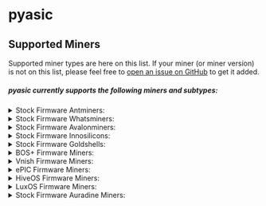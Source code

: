 # pyasic
## Supported Miners

Supported miner types are here on this list.  If your miner (or miner version) is not on this list, please feel free to [open an issue on GitHub](https://github.com/UpstreamData/pyasic/issues) to get it added.

##### pyasic currently supports the following miners and subtypes:
<style>
details {
    margin:0px;
    padding-top:0px;
    padding-bottom:0px;
}
</style>

<details>
<summary>Stock Firmware Antminers:</summary>
    <ul>
        <details>
            <summary>X3 Series:</summary>
                <ul>
                    <li><a href="../antminer/X3#d3">D3</a></li>
                    <li><a href="../antminer/X3#hs3">HS3</a></li>
                    <li><a href="../antminer/X3#l3_1">L3+</a></li>
                </ul>
        </details>
        <details>
            <summary>X5 Series:</summary>
                <ul>
                    <li><a href="../antminer/X5#dr5">DR5</a></li>
                </ul>
        </details>
        <details>
            <summary>X7 Series:</summary>
                <ul>
                    <li><a href="../antminer/X7#l7">L7</a></li>
                </ul>
        </details>
        <details>
            <summary>X9 Series:</summary>
                <ul>
                    <li><a href="../antminer/X9#e9pro">E9Pro</a></li>
                    <li><a href="../antminer/X9#s9">S9</a></li>
                    <li><a href="../antminer/X9#s9i">S9i</a></li>
                    <li><a href="../antminer/X9#s9j">S9j</a></li>
                    <li><a href="../antminer/X9#t9">T9</a></li>
                </ul>
        </details>
        <details>
            <summary>X15 Series:</summary>
                <ul>
                    <li><a href="../antminer/X15#z15">Z15</a></li>
                </ul>
        </details>
        <details>
            <summary>X17 Series:</summary>
                <ul>
                    <li><a href="../antminer/X17#s17">S17</a></li>
                    <li><a href="../antminer/X17#s17_1">S17+</a></li>
                    <li><a href="../antminer/X17#s17-pro">S17 Pro</a></li>
                    <li><a href="../antminer/X17#s17e">S17e</a></li>
                    <li><a href="../antminer/X17#t17">T17</a></li>
                    <li><a href="../antminer/X17#t17_1">T17+</a></li>
                    <li><a href="../antminer/X17#t17e">T17e</a></li>
                </ul>
        </details>
        <details>
            <summary>X19 Series:</summary>
                <ul>
                    <li><a href="../antminer/X19#s19">S19</a></li>
                    <li><a href="../antminer/X19#s19l">S19L</a></li>
                    <li><a href="../antminer/X19#s19-pro">S19 Pro</a></li>
                    <li><a href="../antminer/X19#s19j">S19j</a></li>
                    <li><a href="../antminer/X19#s19i">S19i</a></li>
                    <li><a href="../antminer/X19#s19_1">S19+</a></li>
                    <li><a href="../antminer/X19#s19j-no-pic">S19j No PIC</a></li>
                    <li><a href="../antminer/X19#s19-pro_1">S19 Pro+</a></li>
                    <li><a href="../antminer/X19#s19j-pro">S19j Pro</a></li>
                    <li><a href="../antminer/X19#s19-xp">S19 XP</a></li>
                    <li><a href="../antminer/X19#s19a">S19a</a></li>
                    <li><a href="../antminer/X19#s19a-pro">S19a Pro</a></li>
                    <li><a href="../antminer/X19#s19-pro-hydro">S19 Pro Hydro</a></li>
                    <li><a href="../antminer/X19#t19">T19</a></li>
                </ul>
        </details>
    </ul>
</details>
<details>
<summary>Stock Firmware Whatsminers:</summary>
    <ul>
        <details>
            <summary>M2X Series:</summary>
                <ul>
                    <li><a href="../whatsminer/M2X#m20-v10">M20 V10</a></li>
                    <li><a href="../whatsminer/M2X#m20s-v10">M20S V10</a></li>
                    <li><a href="../whatsminer/M2X#m20s-v20">M20S V20</a></li>
                    <li><a href="../whatsminer/M2X#m20s-v30">M20S V30</a></li>
                    <li><a href="../whatsminer/M2X#m20p-v10">M20P V10</a></li>
                    <li><a href="../whatsminer/M2X#m20p-v30">M20P V30</a></li>
                    <li><a href="../whatsminer/M2X#m20s_1-v30">M20S+ V30</a></li>
                    <li><a href="../whatsminer/M2X#m21-v10">M21 V10</a></li>
                    <li><a href="../whatsminer/M2X#m21s-v20">M21S V20</a></li>
                    <li><a href="../whatsminer/M2X#m21s-v60">M21S V60</a></li>
                    <li><a href="../whatsminer/M2X#m21s-v70">M21S V70</a></li>
                    <li><a href="../whatsminer/M2X#m21s_1-v20">M21S+ V20</a></li>
                    <li><a href="../whatsminer/M2X#m29-v10">M29 V10</a></li>
                </ul>
        </details>
        <details>
            <summary>M3X Series:</summary>
                <ul>
                    <li><a href="../whatsminer/M3X#m30-v10">M30 V10</a></li>
                    <li><a href="../whatsminer/M3X#m30-v20">M30 V20</a></li>
                    <li><a href="../whatsminer/M3X#m30k-v10">M30K V10</a></li>
                    <li><a href="../whatsminer/M3X#m30l-v10">M30L V10</a></li>
                    <li><a href="../whatsminer/M3X#m30s-v10">M30S V10</a></li>
                    <li><a href="../whatsminer/M3X#m30s-v20">M30S V20</a></li>
                    <li><a href="../whatsminer/M3X#m30s-v30">M30S V30</a></li>
                    <li><a href="../whatsminer/M3X#m30s-v40">M30S V40</a></li>
                    <li><a href="../whatsminer/M3X#m30s-v50">M30S V50</a></li>
                    <li><a href="../whatsminer/M3X#m30s-v60">M30S V60</a></li>
                    <li><a href="../whatsminer/M3X#m30s-v70">M30S V70</a></li>
                    <li><a href="../whatsminer/M3X#m30s-v80">M30S V80</a></li>
                    <li><a href="../whatsminer/M3X#m30s-ve10">M30S VE10</a></li>
                    <li><a href="../whatsminer/M3X#m30s-ve20">M30S VE20</a></li>
                    <li><a href="../whatsminer/M3X#m30s-ve30">M30S VE30</a></li>
                    <li><a href="../whatsminer/M3X#m30s-ve40">M30S VE40</a></li>
                    <li><a href="../whatsminer/M3X#m30s-ve50">M30S VE50</a></li>
                    <li><a href="../whatsminer/M3X#m30s-ve60">M30S VE60</a></li>
                    <li><a href="../whatsminer/M3X#m30s-ve70">M30S VE70</a></li>
                    <li><a href="../whatsminer/M3X#m30s-vf10">M30S VF10</a></li>
                    <li><a href="../whatsminer/M3X#m30s-vf20">M30S VF20</a></li>
                    <li><a href="../whatsminer/M3X#m30s-vf30">M30S VF30</a></li>
                    <li><a href="../whatsminer/M3X#m30s-vg10">M30S VG10</a></li>
                    <li><a href="../whatsminer/M3X#m30s-vg20">M30S VG20</a></li>
                    <li><a href="../whatsminer/M3X#m30s-vg30">M30S VG30</a></li>
                    <li><a href="../whatsminer/M3X#m30s-vg40">M30S VG40</a></li>
                    <li><a href="../whatsminer/M3X#m30s-vh10">M30S VH10</a></li>
                    <li><a href="../whatsminer/M3X#m30s-vh20">M30S VH20</a></li>
                    <li><a href="../whatsminer/M3X#m30s-vh30">M30S VH30</a></li>
                    <li><a href="../whatsminer/M3X#m30s-vh40">M30S VH40</a></li>
                    <li><a href="../whatsminer/M3X#m30s-vh50">M30S VH50</a></li>
                    <li><a href="../whatsminer/M3X#m30s-vh60">M30S VH60</a></li>
                    <li><a href="../whatsminer/M3X#m30s-vi20">M30S VI20</a></li>
                    <li><a href="../whatsminer/M3X#m30s_1-v10">M30S+ V10</a></li>
                    <li><a href="../whatsminer/M3X#m30s_1-v20">M30S+ V20</a></li>
                    <li><a href="../whatsminer/M3X#m30s_1-v30">M30S+ V30</a></li>
                    <li><a href="../whatsminer/M3X#m30s_1-v40">M30S+ V40</a></li>
                    <li><a href="../whatsminer/M3X#m30s_1-v50">M30S+ V50</a></li>
                    <li><a href="../whatsminer/M3X#m30s_1-v60">M30S+ V60</a></li>
                    <li><a href="../whatsminer/M3X#m30s_1-v70">M30S+ V70</a></li>
                    <li><a href="../whatsminer/M3X#m30s_1-v80">M30S+ V80</a></li>
                    <li><a href="../whatsminer/M3X#m30s_1-v90">M30S+ V90</a></li>
                    <li><a href="../whatsminer/M3X#m30s_1-v100">M30S+ V100</a></li>
                    <li><a href="../whatsminer/M3X#m30s_1-ve30">M30S+ VE30</a></li>
                    <li><a href="../whatsminer/M3X#m30s_1-ve40">M30S+ VE40</a></li>
                    <li><a href="../whatsminer/M3X#m30s_1-ve50">M30S+ VE50</a></li>
                    <li><a href="../whatsminer/M3X#m30s_1-ve60">M30S+ VE60</a></li>
                    <li><a href="../whatsminer/M3X#m30s_1-ve70">M30S+ VE70</a></li>
                    <li><a href="../whatsminer/M3X#m30s_1-ve80">M30S+ VE80</a></li>
                    <li><a href="../whatsminer/M3X#m30s_1-ve90">M30S+ VE90</a></li>
                    <li><a href="../whatsminer/M3X#m30s_1-ve100">M30S+ VE100</a></li>
                    <li><a href="../whatsminer/M3X#m30s_1-vf20">M30S+ VF20</a></li>
                    <li><a href="../whatsminer/M3X#m30s_1-vf30">M30S+ VF30</a></li>
                    <li><a href="../whatsminer/M3X#m30s_1-vg20">M30S+ VG20</a></li>
                    <li><a href="../whatsminer/M3X#m30s_1-vg30">M30S+ VG30</a></li>
                    <li><a href="../whatsminer/M3X#m30s_1-vg40">M30S+ VG40</a></li>
                    <li><a href="../whatsminer/M3X#m30s_1-vg50">M30S+ VG50</a></li>
                    <li><a href="../whatsminer/M3X#m30s_1-vg60">M30S+ VG60</a></li>
                    <li><a href="../whatsminer/M3X#m30s_1-vh10">M30S+ VH10</a></li>
                    <li><a href="../whatsminer/M3X#m30s_1-vh20">M30S+ VH20</a></li>
                    <li><a href="../whatsminer/M3X#m30s_1-vh30">M30S+ VH30</a></li>
                    <li><a href="../whatsminer/M3X#m30s_1-vh40">M30S+ VH40</a></li>
                    <li><a href="../whatsminer/M3X#m30s_1-vh50">M30S+ VH50</a></li>
                    <li><a href="../whatsminer/M3X#m30s_1-vh60">M30S+ VH60</a></li>
                    <li><a href="../whatsminer/M3X#m30s_1_1-v10">M30S++ V10</a></li>
                    <li><a href="../whatsminer/M3X#m30s_1_1-v20">M30S++ V20</a></li>
                    <li><a href="../whatsminer/M3X#m30s_1_1-ve30">M30S++ VE30</a></li>
                    <li><a href="../whatsminer/M3X#m30s_1_1-ve40">M30S++ VE40</a></li>
                    <li><a href="../whatsminer/M3X#m30s_1_1-ve50">M30S++ VE50</a></li>
                    <li><a href="../whatsminer/M3X#m30s_1_1-vf40">M30S++ VF40</a></li>
                    <li><a href="../whatsminer/M3X#m30s_1_1-vg30">M30S++ VG30</a></li>
                    <li><a href="../whatsminer/M3X#m30s_1_1-vg40">M30S++ VG40</a></li>
                    <li><a href="../whatsminer/M3X#m30s_1_1-vg50">M30S++ VG50</a></li>
                    <li><a href="../whatsminer/M3X#m30s_1_1-vh10">M30S++ VH10</a></li>
                    <li><a href="../whatsminer/M3X#m30s_1_1-vh20">M30S++ VH20</a></li>
                    <li><a href="../whatsminer/M3X#m30s_1_1-vh30">M30S++ VH30</a></li>
                    <li><a href="../whatsminer/M3X#m30s_1_1-vh40">M30S++ VH40</a></li>
                    <li><a href="../whatsminer/M3X#m30s_1_1-vh50">M30S++ VH50</a></li>
                    <li><a href="../whatsminer/M3X#m30s_1_1-vh60">M30S++ VH60</a></li>
                    <li><a href="../whatsminer/M3X#m30s_1_1-vh70">M30S++ VH70</a></li>
                    <li><a href="../whatsminer/M3X#m30s_1_1-vh80">M30S++ VH80</a></li>
                    <li><a href="../whatsminer/M3X#m30s_1_1-vh90">M30S++ VH90</a></li>
                    <li><a href="../whatsminer/M3X#m30s_1_1-vh100">M30S++ VH100</a></li>
                    <li><a href="../whatsminer/M3X#m30s_1_1-vj20">M30S++ VJ20</a></li>
                    <li><a href="../whatsminer/M3X#m30s_1_1-vj30">M30S++ VJ30</a></li>
                    <li><a href="../whatsminer/M3X#m31-v10">M31 V10</a></li>
                    <li><a href="../whatsminer/M3X#m31-v20">M31 V20</a></li>
                    <li><a href="../whatsminer/M3X#m31h-v10">M31H V10</a></li>
                    <li><a href="../whatsminer/M3X#m31h-v40">M31H V40</a></li>
                    <li><a href="../whatsminer/M3X#m30l-v10">M30L V10</a></li>
                    <li><a href="../whatsminer/M3X#m31s-v10">M31S V10</a></li>
                    <li><a href="../whatsminer/M3X#m31s-v20">M31S V20</a></li>
                    <li><a href="../whatsminer/M3X#m31s-v30">M31S V30</a></li>
                    <li><a href="../whatsminer/M3X#m31s-v40">M31S V40</a></li>
                    <li><a href="../whatsminer/M3X#m31s-v50">M31S V50</a></li>
                    <li><a href="../whatsminer/M3X#m31s-v60">M31S V60</a></li>
                    <li><a href="../whatsminer/M3X#m31s-v70">M31S V70</a></li>
                    <li><a href="../whatsminer/M3X#m31s-v80">M31S V80</a></li>
                    <li><a href="../whatsminer/M3X#m31s-v90">M31S V90</a></li>
                    <li><a href="../whatsminer/M3X#m31s-ve10">M31S VE10</a></li>
                    <li><a href="../whatsminer/M3X#m31s-ve20">M31S VE20</a></li>
                    <li><a href="../whatsminer/M3X#m31s-ve30">M31S VE30</a></li>
                    <li><a href="../whatsminer/M3X#m31se-v10">M31SE V10</a></li>
                    <li><a href="../whatsminer/M3X#m31se-v20">M31SE V20</a></li>
                    <li><a href="../whatsminer/M3X#m31se-v30">M31SE V30</a></li>
                    <li><a href="../whatsminer/M3X#m31s_1-v10">M31S+ V10</a></li>
                    <li><a href="../whatsminer/M3X#m31s_1-v20">M31S+ V20</a></li>
                    <li><a href="../whatsminer/M3X#m31s_1-v30">M31S+ V30</a></li>
                    <li><a href="../whatsminer/M3X#m31s_1-v40">M31S+ V40</a></li>
                    <li><a href="../whatsminer/M3X#m31s_1-v50">M31S+ V50</a></li>
                    <li><a href="../whatsminer/M3X#m31s_1-v60">M31S+ V60</a></li>
                    <li><a href="../whatsminer/M3X#m31s_1-v80">M31S+ V80</a></li>
                    <li><a href="../whatsminer/M3X#m31s_1-v90">M31S+ V90</a></li>
                    <li><a href="../whatsminer/M3X#m31s_1-v100">M31S+ V100</a></li>
                    <li><a href="../whatsminer/M3X#m31s_1-ve10">M31S+ VE10</a></li>
                    <li><a href="../whatsminer/M3X#m31s_1-ve20">M31S+ VE20</a></li>
                    <li><a href="../whatsminer/M3X#m31s_1-ve30">M31S+ VE30</a></li>
                    <li><a href="../whatsminer/M3X#m31s_1-ve40">M31S+ VE40</a></li>
                    <li><a href="../whatsminer/M3X#m31s_1-ve50">M31S+ VE50</a></li>
                    <li><a href="../whatsminer/M3X#m31s_1-ve60">M31S+ VE60</a></li>
                    <li><a href="../whatsminer/M3X#m31s_1-ve80">M31S+ VE80</a></li>
                    <li><a href="../whatsminer/M3X#m31s_1-vf20">M31S+ VF20</a></li>
                    <li><a href="../whatsminer/M3X#m31s_1-vf30">M31S+ VF30</a></li>
                    <li><a href="../whatsminer/M3X#m31s_1-vg20">M31S+ VG20</a></li>
                    <li><a href="../whatsminer/M3X#m31s_1-vg30">M31S+ VG30</a></li>
                    <li><a href="../whatsminer/M3X#m32-v10">M32 V10</a></li>
                    <li><a href="../whatsminer/M3X#m32-v20">M32 V20</a></li>
                    <li><a href="../whatsminer/M3X#m33-v10">M33 V10</a></li>
                    <li><a href="../whatsminer/M3X#m33-v20">M33 V20</a></li>
                    <li><a href="../whatsminer/M3X#m33-v30">M33 V30</a></li>
                    <li><a href="../whatsminer/M3X#m33s-vg30">M33S VG30</a></li>
                    <li><a href="../whatsminer/M3X#m33s_1-vg20">M33S+ VG20</a></li>
                    <li><a href="../whatsminer/M3X#m33s_1-vh20">M33S+ VH20</a></li>
                    <li><a href="../whatsminer/M3X#m33s_1-vh30">M33S+ VH30</a></li>
                    <li><a href="../whatsminer/M3X#m33s_1_1-vh20">M33S++ VH20</a></li>
                    <li><a href="../whatsminer/M3X#m33s_1_1-vh30">M33S++ VH30</a></li>
                    <li><a href="../whatsminer/M3X#m33s_1_1-vg40">M33S++ VG40</a></li>
                    <li><a href="../whatsminer/M3X#m34s_1-ve10">M34S+ VE10</a></li>
                    <li><a href="../whatsminer/M3X#m36s-ve10">M36S VE10</a></li>
                    <li><a href="../whatsminer/M3X#m36s_1-vg30">M36S+ VG30</a></li>
                    <li><a href="../whatsminer/M3X#m36s_1_1-vh30">M36S++ VH30</a></li>
                    <li><a href="../whatsminer/M3X#m39-v10">M39 V10</a></li>
                    <li><a href="../whatsminer/M3X#m39-v20">M39 V20</a></li>
                    <li><a href="../whatsminer/M3X#m39-v30">M39 V30</a></li>
                </ul>
        </details>
        <details>
            <summary>M5X Series:</summary>
                <ul>
                    <li><a href="../whatsminer/M5X#m50-ve30">M50 VE30</a></li>
                    <li><a href="../whatsminer/M5X#m50-vg30">M50 VG30</a></li>
                    <li><a href="../whatsminer/M5X#m50-vh10">M50 VH10</a></li>
                    <li><a href="../whatsminer/M5X#m50-vh20">M50 VH20</a></li>
                    <li><a href="../whatsminer/M5X#m50-vh30">M50 VH30</a></li>
                    <li><a href="../whatsminer/M5X#m50-vh40">M50 VH40</a></li>
                    <li><a href="../whatsminer/M5X#m50-vh50">M50 VH50</a></li>
                    <li><a href="../whatsminer/M5X#m50-vh60">M50 VH60</a></li>
                    <li><a href="../whatsminer/M5X#m50-vh70">M50 VH70</a></li>
                    <li><a href="../whatsminer/M5X#m50-vh80">M50 VH80</a></li>
                    <li><a href="../whatsminer/M5X#m50-vj10">M50 VJ10</a></li>
                    <li><a href="../whatsminer/M5X#m50-vj20">M50 VJ20</a></li>
                    <li><a href="../whatsminer/M5X#m50-vj30">M50 VJ30</a></li>
                    <li><a href="../whatsminer/M5X#m50s-vj10">M50S VJ10</a></li>
                    <li><a href="../whatsminer/M5X#m50s-vj20">M50S VJ20</a></li>
                    <li><a href="../whatsminer/M5X#m50s-vj30">M50S VJ30</a></li>
                    <li><a href="../whatsminer/M5X#m50s-vh10">M50S VH10</a></li>
                    <li><a href="../whatsminer/M5X#m50s-vh20">M50S VH20</a></li>
                    <li><a href="../whatsminer/M5X#m50s-vh30">M50S VH30</a></li>
                    <li><a href="../whatsminer/M5X#m50s-vh40">M50S VH40</a></li>
                    <li><a href="../whatsminer/M5X#m50s-vh50">M50S VH50</a></li>
                    <li><a href="../whatsminer/M5X#m50s_1-vh30">M50S+ VH30</a></li>
                    <li><a href="../whatsminer/M5X#m50s_1-vh40">M50S+ VH40</a></li>
                    <li><a href="../whatsminer/M5X#m50s_1-vj30">M50S+ VJ30</a></li>
                    <li><a href="../whatsminer/M5X#m50s_1-vk20">M50S+ VK20</a></li>
                    <li><a href="../whatsminer/M5X#m50s_1_1-vk10">M50S++ VK10</a></li>
                    <li><a href="../whatsminer/M5X#m50s_1_1-vk20">M50S++ VK20</a></li>
                    <li><a href="../whatsminer/M5X#m50s_1_1-vk30">M50S++ VK30</a></li>
                    <li><a href="../whatsminer/M5X#m53-vh30">M53 VH30</a></li>
                    <li><a href="../whatsminer/M5X#m53s-vh30">M53S VH30</a></li>
                    <li><a href="../whatsminer/M5X#m53s-vj40">M53S VJ40</a></li>
                    <li><a href="../whatsminer/M5X#m53s_1-vj30">M53S+ VJ30</a></li>
                    <li><a href="../whatsminer/M5X#m53s_1_1-vk10">M53S++ VK10</a></li>
                    <li><a href="../whatsminer/M5X#m56-vh30">M56 VH30</a></li>
                    <li><a href="../whatsminer/M5X#m56s-vh30">M56S VH30</a></li>
                    <li><a href="../whatsminer/M5X#m56s_1-vj30">M56S+ VJ30</a></li>
                    <li><a href="../whatsminer/M5X#m59-vh30">M59 VH30</a></li>
                </ul>
        </details>
        <details>
            <summary>M6X Series:</summary>
                <ul>
                    <li><a href="../whatsminer/M6X#m60-vk10">M60 VK10</a></li>
                    <li><a href="../whatsminer/M6X#m60-vk20">M60 VK20</a></li>
                    <li><a href="../whatsminer/M6X#m60-vk30">M60 VK30</a></li>
                    <li><a href="../whatsminer/M6X#m60-vk40">M60 VK40</a></li>
                    <li><a href="../whatsminer/M6X#m60s-vk10">M60S VK10</a></li>
                    <li><a href="../whatsminer/M6X#m60s-vk20">M60S VK20</a></li>
                    <li><a href="../whatsminer/M6X#m60s-vk30">M60S VK30</a></li>
                    <li><a href="../whatsminer/M6X#m60s-vk40">M60S VK40</a></li>
                    <li><a href="../whatsminer/M6X#m63-vk10">M63 VK10</a></li>
                    <li><a href="../whatsminer/M6X#m63-vk20">M63 VK20</a></li>
                    <li><a href="../whatsminer/M6X#m63-vk30">M63 VK30</a></li>
                    <li><a href="../whatsminer/M6X#m63s-vk10">M63S VK10</a></li>
                    <li><a href="../whatsminer/M6X#m63s-vk20">M63S VK20</a></li>
                    <li><a href="../whatsminer/M6X#m63s-vk30">M63S VK30</a></li>
                    <li><a href="../whatsminer/M6X#m66-vk20">M66 VK20</a></li>
                    <li><a href="../whatsminer/M6X#m66-vk30">M66 VK30</a></li>
                    <li><a href="../whatsminer/M6X#m66s-vk20">M66S VK20</a></li>
                    <li><a href="../whatsminer/M6X#m66s-vk30">M66S VK30</a></li>
                    <li><a href="../whatsminer/M6X#m66s-vk40">M66S VK40</a></li>
                </ul>
        </details>
    </ul>
</details>
<details>
<summary>Stock Firmware Avalonminers:</summary>
    <ul>
        <details>
            <summary>A7X Series:</summary>
                <ul>
                    <li><a href="../avalonminer/A7X#avalon-721">Avalon 721</a></li>
                    <li><a href="../avalonminer/A7X#avalon-741">Avalon 741</a></li>
                    <li><a href="../avalonminer/A7X#avalon-761">Avalon 761</a></li>
                </ul>
        </details>
        <details>
            <summary>A8X Series:</summary>
                <ul>
                    <li><a href="../avalonminer/A8X#avalon-821">Avalon 821</a></li>
                    <li><a href="../avalonminer/A8X#avalon-841">Avalon 841</a></li>
                    <li><a href="../avalonminer/A8X#avalon-851">Avalon 851</a></li>
                </ul>
        </details>
        <details>
            <summary>A9X Series:</summary>
                <ul>
                    <li><a href="../avalonminer/A9X#avalon-921">Avalon 921</a></li>
                </ul>
        </details>
        <details>
            <summary>A10X Series:</summary>
                <ul>
                    <li><a href="../avalonminer/A10X#avalon-1026">Avalon 1026</a></li>
                    <li><a href="../avalonminer/A10X#avalon-1047">Avalon 1047</a></li>
                    <li><a href="../avalonminer/A10X#avalon-1066">Avalon 1066</a></li>
                </ul>
        </details>
        <details>
            <summary>A11X Series:</summary>
                <ul>
                    <li><a href="../avalonminer/A11X#avalon-1166-pro">Avalon 1166 Pro</a></li>
                </ul>
        </details>
        <details>
            <summary>A12X Series:</summary>
                <ul>
                    <li><a href="../avalonminer/A12X#avalon-1246">Avalon 1246</a></li>
                </ul>
        </details>
    </ul>
</details>
<details>
<summary>Stock Firmware Innosilicons:</summary>
    <ul>
        <details>
            <summary>T3X Series:</summary>
                <ul>
                    <li><a href="../innosilicon/T3X#t3h_1">T3H+</a></li>
                </ul>
        </details>
        <details>
            <summary>A10X Series:</summary>
                <ul>
                    <li><a href="../innosilicon/A10X#a10x">A10X</a></li>
                </ul>
        </details>
    </ul>
</details>
<details>
<summary>Stock Firmware Goldshells:</summary>
    <ul>
        <details>
            <summary>X5 Series:</summary>
                <ul>
                    <li><a href="../goldshell/X5#ck5">CK5</a></li>
                    <li><a href="../goldshell/X5#hs5">HS5</a></li>
                    <li><a href="../goldshell/X5#kd5">KD5</a></li>
                </ul>
        </details>
        <details>
            <summary>XMax Series:</summary>
                <ul>
                    <li><a href="../goldshell/XMax#kd-max">KD Max</a></li>
                </ul>
        </details>
        <details>
            <summary>XBox Series:</summary>
                <ul>
                    <li><a href="../goldshell/XBox#kd-box-ii">KD Box II</a></li>
                    <li><a href="../goldshell/XBox#kd-box-pro">KD Box Pro</a></li>
                </ul>
        </details>
    </ul>
</details>
<details>
<summary>BOS+ Firmware Miners:</summary>
    <ul>
        <details>
            <summary>X9 Series:</summary>
                <ul>
                    <li><a href="../antminer/X9#s9-bos_1">S9 (BOS+)</a></li>
                </ul>
        </details>
        <details>
            <summary>X17 Series:</summary>
                <ul>
                    <li><a href="../antminer/X17#s17-bos_1">S17 (BOS+)</a></li>
                    <li><a href="../antminer/X17#s17_1-bos_1">S17+ (BOS+)</a></li>
                    <li><a href="../antminer/X17#s17-pro-bos_1">S17 Pro (BOS+)</a></li>
                    <li><a href="../antminer/X17#s17e-bos_1">S17e (BOS+)</a></li>
                    <li><a href="../antminer/X17#t17-bos_1">T17 (BOS+)</a></li>
                    <li><a href="../antminer/X17#t17_1-bos_1">T17+ (BOS+)</a></li>
                    <li><a href="../antminer/X17#t17e-bos_1">T17e (BOS+)</a></li>
                </ul>
        </details>
        <details>
            <summary>X19 Series:</summary>
                <ul>
                    <li><a href="../antminer/X19#s19">S19</a></li>
                    <li><a href="../antminer/X19#s19_1">S19+</a></li>
                    <li><a href="../antminer/X19#s19-pro">S19 Pro</a></li>
                    <li><a href="../antminer/X19#s19a">S19a</a></li>
                    <li><a href="../antminer/X19#s19a-pro">S19a Pro</a></li>
                    <li><a href="../antminer/X19#s19j">S19j</a></li>
                    <li><a href="../antminer/X19#s19j-no-pic">S19j No PIC</a></li>
                    <li><a href="../antminer/X19#s19j-pro">S19j Pro</a></li>
                    <li><a href="../antminer/X19#s19j-pro">S19j Pro</a></li>
                    <li><a href="../antminer/X19#s19j-pro_1">S19j Pro+</a></li>
                    <li><a href="../antminer/X19#s19k-pro-no-pic">S19k Pro No PIC</a></li>
                    <li><a href="../antminer/X19#s19-xp">S19 XP</a></li>
                    <li><a href="../antminer/X19#t19">T19</a></li>
                </ul>
        </details>
    </ul>
</details>
<details>
<summary>Vnish Firmware Miners:</summary>
    <ul>
        <details>
            <summary>X3 Series:</summary>
                <ul>
                    <li><a href="../antminer/X3#l3_1-vnish">L3+ (VNish)</a></li>
                    <li><a href="../antminer/X3#l3_1-vnish">L3+ (VNish)</a></li>
                </ul>
        </details>
        <details>
            <summary>X7 Series:</summary>
                <ul>
                    <li><a href="../antminer/X7#l7-vnish">L7 (VNish)</a></li>
                </ul>
        </details>
        <details>
            <summary>X17 Series:</summary>
                <ul>
                    <li><a href="../antminer/X17#s17_1-vnish">S17+ (VNish)</a></li>
                    <li><a href="../antminer/X17#s17-pro-vnish">S17 Pro (VNish)</a></li>
                </ul>
        </details>
        <details>
            <summary>X19 Series:</summary>
                <ul>
                    <li><a href="../antminer/X19#s19-vnish">S19 (VNish)</a></li>
                    <li><a href="../antminer/X19#s19-no-pic-vnish">S19 No PIC (VNish)</a></li>
                    <li><a href="../antminer/X19#s19-pro-vnish">S19 Pro (VNish)</a></li>
                    <li><a href="../antminer/X19#s19j-vnish">S19j (VNish)</a></li>
                    <li><a href="../antminer/X19#s19j-pro-vnish">S19j Pro (VNish)</a></li>
                    <li><a href="../antminer/X19#s19a-vnish">S19a (VNish)</a></li>
                    <li><a href="../antminer/X19#s19a-pro-vnish">S19a Pro (VNish)</a></li>
                    <li><a href="../antminer/X19#t19-vnish">T19 (VNish)</a></li>
                </ul>
        </details>
    </ul>
</details>
<details>
<summary>ePIC Firmware Miners:</summary>
    <ul>
        <details>
            <summary>X19 Series:</summary>
                <ul>
                    <li><a href="../antminer/X19#s19-epic">S19 (ePIC)</a></li>
                    <li><a href="../antminer/X19#s19-pro-epic">S19 Pro (ePIC)</a></li>
                    <li><a href="../antminer/X19#s19j-epic">S19j (ePIC)</a></li>
                    <li><a href="../antminer/X19#s19j-pro-epic">S19j Pro (ePIC)</a></li>
                    <li><a href="../antminer/X19#s19j-pro_1-epic">S19j Pro+ (ePIC)</a></li>
                    <li><a href="../antminer/X19#s19k-pro-epic">S19k Pro (ePIC)</a></li>
                    <li><a href="../antminer/X19#s19-xp-epic">S19 XP (ePIC)</a></li>
                </ul>
        </details>
        <details>
            <summary>X21 Series:</summary>
                <ul>
                    <li><a href="../antminer/X21#s21-epic">S21 (ePIC)</a></li>
                </ul>
        </details>
        <details>
            <summary>blockminer Series:</summary>
                <ul>
                    <li><a href="../blockminer/blockminer#blockminer-520i-epic">BlockMiner 520i (ePIC)</a></li>
                </ul>
        </details>
    </ul>
</details>
<details>
<summary>HiveOS Firmware Miners:</summary>
    <ul>
        <details>
            <summary>X9 Series:</summary>
                <ul>
                    <li><a href="../antminer/X9#t9-hive">T9 (Hive)</a></li>
                </ul>
        </details>
    </ul>
</details>
<details>
<summary>LuxOS Firmware Miners:</summary>
    <ul>
        <details>
            <summary>X9 Series:</summary>
                <ul>
                    <li><a href="../antminer/X9#s9-luxos">S9 (LuxOS)</a></li>
                </ul>
        </details>
        <details>
            <summary>X19 Series:</summary>
                <ul>
                    <li><a href="../antminer/X19#s19-luxos">S19 (LuxOS)</a></li>
                </ul>
        </details>
    </ul>
</details>
<details>
<summary>Stock Firmware Auradine Miners:</summary>
    <ul>
        <details>
            <summary>AD Series:</summary>
                <ul>
                    <li><a href="../auradine/AD#at1500">AT1500</a></li>
                    <li><a href="../auradine/AD#at2860">AT2860</a></li>
                    <li><a href="../auradine/AD#at2880">AT2880</a></li>
                </ul>
        </details>
        <details>
            <summary>AI Series:</summary>
                <ul>
                    <li><a href="../auradine/AI#ai2500">AI2500</a></li>
                    <li><a href="../auradine/AI#ai3680">AI3680</a></li>
                </ul>
        </details>
        <details>
            <summary>AT Series:</summary>
                <ul>
                    <li><a href="../auradine/AT#ad2500">AD2500</a></li>
                    <li><a href="../auradine/AT#ad3500">AD3500</a></li>
                </ul>
        </details>
    </ul>
</details>